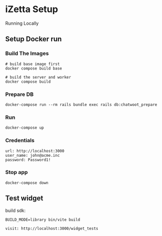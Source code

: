 # iZetta Setup

Running Locally

## Setup Docker run

### Build The Images

```shell
# build base image first
docker compose build base

# build the server and worker
docker compose build
```

### Prepare DB

```shell
docker-compose run --rm rails bundle exec rails db:chatwoot_prepare
```

### Run

```shell
docker-compose up
```

### Credentials

```hash
url: http://localhost:3000
user_name: john@acme.inc
password: Password1!
```

### Stop app

```shell
docker-compose down
```

## Test widget

build sdk:

```shell
BUILD_MODE=library bin/vite build
```

```
visit: http://localhost:3000/widget_tests
```
